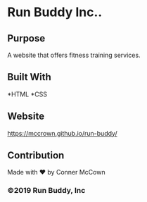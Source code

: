 # Run Buddy Inc..

## Purpose
A website that offers fitness training services.

## Built With
*HTML
*CSS

## Website
https://mccrown.github.io/run-buddy/

## Contribution
Made with ❤️ by Conner McCown


### ©️2019 Run Buddy, Inc
